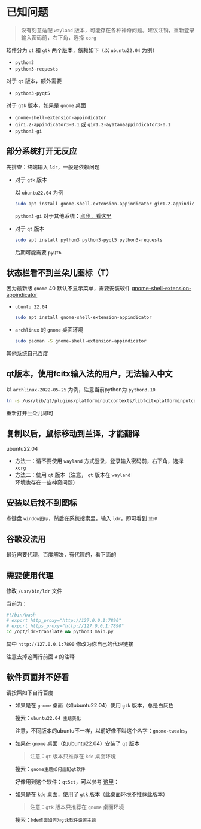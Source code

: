 # 已知问题

> 没有刻意适配 `wayland` 版本，可能存在各种神奇问题。建议注销，重新登录输入密码前，右下角，选择 `xorg`

软件分为 `qt` 和 `gtk` 两个版本，依赖如下（以 `ubuntu22.04` 为例）

- `python3`
- `python3-requests`

对于 `qt` 版本，额外需要

  - `python3-pyqt5`

对于 `gtk` 版本，如果是 `gnome` 桌面

- `gnome-shell-extension-appindicator`
- `gir1.2-appindicator3-0.1` 或 `gir1.2-ayatanaappindicator3-0.1`
- `python3-gi`


## 部分系统打开无反应

先排查：终端输入 `ldr`，一般是依赖问题

- 对于 `gtk` 版本

    以 `ubuntu22.04` 为例

    ```bash
    sudo apt install gnome-shell-extension-appindicator gir1.2-appindicator3-0.1 python3 python3-gi python3-requests
    ```
    
    `python3-gi` 对于其他系统：[点我，看这里](https://pygobject.readthedocs.io/en/latest/getting_started.html#ubuntu-getting-started)

- 对于 `qt` 版本

    ```bash
    sudo apt install python3 python3-pyqt5 python3-requests
    ```

    后期可能需要 `pyQt6`


## 状态栏看不到兰朵儿图标（T）

因为最新版 `gnome` 40 默认不显示菜单，需要安装软件 [gnome-shell-extension-appindicator](https://github.com/ubuntu/gnome-shell-extension-appindicator)

- `ubuntu 22.04`

    ```bash
    sudo apt install gnome-shell-extension-appindicator
    ```

- `archlinux` 的 `gnome` 桌面环境

    ```bash
    sudo pacman -S gnome-shell-extension-appindicator
    ```

其他系统自己百度

## qt版本，使用fcitx输入法的用户，无法输入中文

以 `archlinux-2022-05-25` 为例，注意当前python为 `python3.10`

```bash
ln -s /usr/lib/qt/plugins/platforminputcontexts/libfcitxplatforminputcontextplugin.so ~/.local/lib/python3.10/site-packages/PyQt5/Qt5/plugins/platforminputcontexts/
```

重新打开兰朵儿即可


## 复制以后，鼠标移动到兰译，才能翻译

ubuntu22.04

- 方法一：请不要使用 `wayland` 方式登录，登录输入密码前，右下角，选择 `xorg`
- 方法二：使用 `qt` 版本（注意， `qt` 版本在  `wayland` 环境也存在一些神奇问题）


## 安装以后找不到图标

点键盘 `window图标`，然后在系统搜索里，输入 `ldr`，即可看到 `兰译`

## 谷歌没法用

最近需要代理，百度解决，有代理的，看下面的


## 需要使用代理

修改 `/usr/bin/ldr` 文件

当前为：

```bash
#!/bin/bash
# export http_proxy="http://127.0.0.1:7890"
# export https_proxy="http://127.0.0.1:7890"
cd /opt/ldr-translate && python3 main.py
```

其中 `http://127.0.0.1:7890` 修改为你自己的代理链接

注意去掉这两行前面 `#` 的注释

## 软件页面并不好看

请按照如下自行百度

- 如果是在 `gnome` 桌面（如ubuntu22.04）使用 `gtk` 版本，总是白灰色

    搜索：`ubuntu22.04 主题美化`

    注意，不同版本的ubuntu不一样，以前好像不叫这个名字：`gnome-tweaks`，


- 如果在 `gnome` 桌面（如ubuntu22.04）安装了 `qt` 版本

    > 注意：`qt` 版本只推荐在 `kde` 桌面环境

    搜索：`gnome主题如何适配qt软件`

    好像用到这个软件：`qt5ct`，可以参考 [这里](https://www.jianshu.com/p/f4dff8ccea86)：

- 如果是在 `kde` 桌面，使用了 `gtk` 版本（此桌面环境不推荐此版本）

    > 注意：`gtk` 版本只推荐在 `gnome` 桌面环境

    搜索：`kde桌面如何为gtk软件设置主题`
